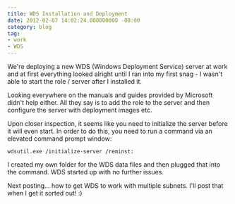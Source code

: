 ```yaml
---
title: WDS Installation and Deployment
date: 2012-02-07 14:02:24.000000000 -08:00
category: blog
tag:
- work
- WDS
---
```

<p>We're deploying a new WDS (Windows Deployment Service) server at work and at first everything looked alright until I ran into my first snag - I wasn't able to start the role / server after I installed it.</p>
<p>Looking everywhere on the manuals and guides provided by Microsoft didn't help either. All they say is to add the role to the server and then configure the server with deployment images etc.</p>
<p>Upon closer inspection, it seems like you need to initialize the server before it will even start. In order to do this, you need to run a command via an elevated command prompt window:</p>
<p><code>wdsutil.exe /initialize-server /reminst:
<path to wds data files /></code></p>
<p>I created my own folder for the WDS data files and then plugged that into the command. WDS started up with no further issues.</p>
<p>Next posting... how to get WDS to work with multiple subnets. I'll post that when I get it sorted out! :)</p>
